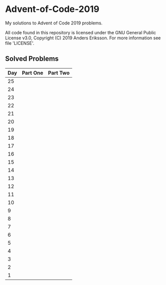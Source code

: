 # Advent-of-Code-2019
My solutions to Advent of Code 2019 problems.

All code found in this repository is licensed under the GNU General Public License v3.0, Copyright (C) 2019 Anders Eriksson. For more information see file 'LICENSE'.

## Solved Problems

|Day| Part One  | Part Two |
|---|---|---|
|25|||
|24|||
|23|||
|22|||
|21|||
|20|||
|19|||
|18|||
|17|||
|16|||
|15|||
|14|||
|13|||
|12|||
|11|||
|10|||
|9|||
|8|||
|7|||
|6|||
|5|||
|4|||
|3|||
|2|||
|1|||
